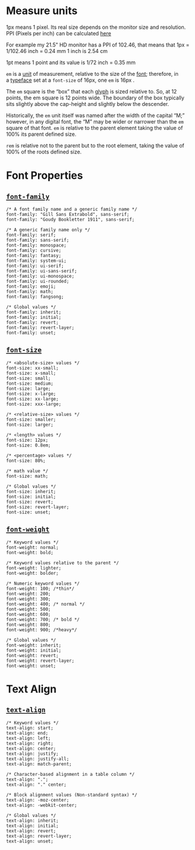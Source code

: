 # Measure units

1px means 1 pixel. Its real size depends on the monitor size and resolution.
PPI (Pixels per inch) can be calculated [here](https://www.calculatorsoup.com/calculators/technology/ppi-calculator.php)

For example my 21.5" HD monitor has a PPI of 102.46, that means that 1px = 1/102.46 inch = 0.24 mm
1 inch is 2.54 cm

1pt means 1 point and its value is 1/72 inch = 0.35 mm

`em` is a [unit](https://fonts.google.com/knowledge/glossary/unit) of measurement, relative to the size of the [font](https://fonts.google.com/knowledge/glossary/font); therefore, in a [typeface](https://fonts.google.com/knowledge/glossary/typeface) set at a `font-size` of 16px, one `em` is 16px .

The `em` square is the “box” that each [glyph](https://fonts.google.com/knowledge/glossary/glyph) is sized relative to. So, at 12 points, the em square is 12 points wide. The boundary of the box typically sits slightly above the cap-height and slightly below the descender.

Historically, the `em` unit itself was named after the width of the capital “M;” however, in any digital font, the “M” may be wider or narrower than the `em` square of that font.
`em` is relative to the parent element taking the value of 100% its parent defined size.

`rem` is relative not to the parent but to the root element, taking the value of 100% of the roots defined size.

# Font Properties
## [`font-family`](https://developer.mozilla.org/en-US/docs/Web/CSS/font-family)
```
/* A font family name and a generic family name */
font-family: "Gill Sans Extrabold", sans-serif;
font-family: "Goudy Bookletter 1911", sans-serif;

/* A generic family name only */
font-family: serif;
font-family: sans-serif;
font-family: monospace;
font-family: cursive;
font-family: fantasy;
font-family: system-ui;
font-family: ui-serif;
font-family: ui-sans-serif;
font-family: ui-monospace;
font-family: ui-rounded;
font-family: emoji;
font-family: math;
font-family: fangsong;

/* Global values */
font-family: inherit;
font-family: initial;
font-family: revert;
font-family: revert-layer;
font-family: unset;

```
## [`font-size`](https://developer.mozilla.org/en-US/docs/Web/CSS/font-size)
```
/* <absolute-size> values */
font-size: xx-small;
font-size: x-small;
font-size: small;
font-size: medium;
font-size: large;
font-size: x-large;
font-size: xx-large;
font-size: xxx-large;

/* <relative-size> values */
font-size: smaller;
font-size: larger;

/* <length> values */
font-size: 12px;
font-size: 0.8em;

/* <percentage> values */
font-size: 80%;

/* math value */
font-size: math;

/* Global values */
font-size: inherit;
font-size: initial;
font-size: revert;
font-size: revert-layer;
font-size: unset;
```


## [`font-weight`](https://developer.mozilla.org/en-US/docs/Web/CSS/font-weight)
```
/* Keyword values */
font-weight: normal;
font-weight: bold;

/* Keyword values relative to the parent */
font-weight: lighter;
font-weight: bolder;

/* Numeric keyword values */
font-weight: 100; /*thin*/
font-weight: 200;
font-weight: 300;
font-weight: 400; /* normal */
font-weight: 500;
font-weight: 600;
font-weight: 700; /* bold */
font-weight: 800;
font-weight: 900; /*heavy*/

/* Global values */
font-weight: inherit;
font-weight: initial;
font-weight: revert;
font-weight: revert-layer;
font-weight: unset;
```




# Text Align
## [`text-align`](https://developer.mozilla.org/en-US/docs/Web/CSS/text-align)
```
/* Keyword values */
text-align: start;
text-align: end;
text-align: left;
text-align: right;
text-align: center;
text-align: justify;
text-align: justify-all;
text-align: match-parent;

/* Character-based alignment in a table column */
text-align: ".";
text-align: "." center;

/* Block alignment values (Non-standard syntax) */
text-align: -moz-center;
text-align: -webkit-center;

/* Global values */
text-align: inherit;
text-align: initial;
text-align: revert;
text-align: revert-layer;
text-align: unset;

```